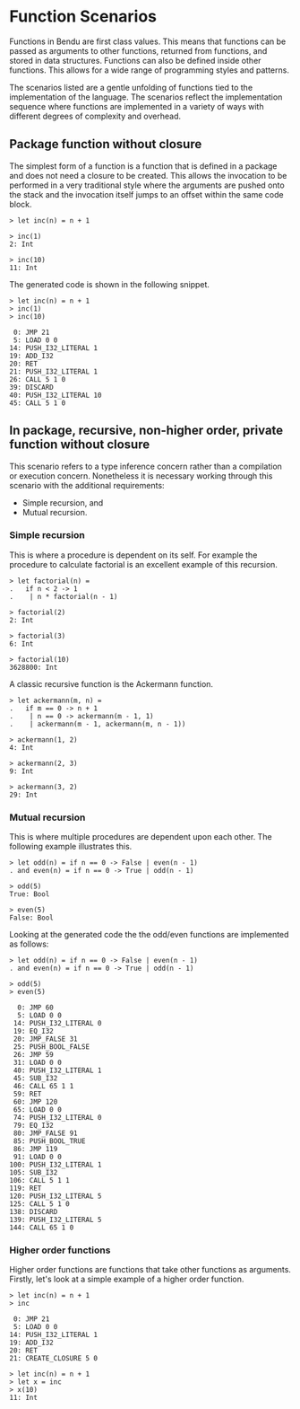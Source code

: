 # Function Scenarios

Functions in Bendu are first class values. This means that functions can be
passed as arguments to other functions, returned from functions, and stored in
data structures. Functions can also be defined inside other functions. This
allows for a wide range of programming styles and patterns.

The scenarios listed are a gentle unfolding of functions tied to the
implementation of the language. The scenarios reflect the implementation
sequence where functions are implemented in a variety of ways with different
degrees of complexity and overhead.

## Package function without closure

The simplest form of a function is a function that is defined in a package and
does not need a closure to be created. This allows the invocation to be
performed in a very traditional style where the arguments are pushed onto the
stack and the invocation itself jumps to an offset within the same code block.

```bendu-repl
> let inc(n) = n + 1

> inc(1)
2: Int

> inc(10)
11: Int
```

The generated code is shown in the following snippet.

```bendu-dis
> let inc(n) = n + 1
> inc(1)
> inc(10)

 0: JMP 21
 5: LOAD 0 0
14: PUSH_I32_LITERAL 1
19: ADD_I32
20: RET
21: PUSH_I32_LITERAL 1
26: CALL 5 1 0
39: DISCARD
40: PUSH_I32_LITERAL 10
45: CALL 5 1 0
```

## In package, recursive, non-higher order, private function without closure

This scenario refers to a type inference concern rather than a compilation or
execution concern. Nonetheless it is necessary working through this scenario
with the additional requirements:

- Simple recursion, and
- Mutual recursion.

### Simple recursion

This is where a procedure is dependent on its self. For example the procedure to
calculate factorial is an excellent example of this recursion.

```bendu-repl
> let factorial(n) =
.   if n < 2 -> 1
.    | n * factorial(n - 1)

> factorial(2)
2: Int

> factorial(3)
6: Int

> factorial(10)
3628800: Int
```

A classic recursive function is the Ackermann function.

```bendu-repl
> let ackermann(m, n) = 
.   if m == 0 -> n + 1 
.    | n == 0 -> ackermann(m - 1, 1) 
.    | ackermann(m - 1, ackermann(m, n - 1))

> ackermann(1, 2)
4: Int

> ackermann(2, 3)
9: Int

> ackermann(3, 2)
29: Int
```

### Mutual recursion

This is where multiple procedures are dependent upon each other. The following
example illustrates this.

```bendu-repl
> let odd(n) = if n == 0 -> False | even(n - 1)
. and even(n) = if n == 0 -> True | odd(n - 1)

> odd(5)
True: Bool

> even(5)
False: Bool
```

Looking at the generated code the the odd/even functions are implemented as follows:

```bendu-dis
> let odd(n) = if n == 0 -> False | even(n - 1)
. and even(n) = if n == 0 -> True | odd(n - 1)

> odd(5)
> even(5)

  0: JMP 60
  5: LOAD 0 0
 14: PUSH_I32_LITERAL 0
 19: EQ_I32
 20: JMP_FALSE 31
 25: PUSH_BOOL_FALSE
 26: JMP 59
 31: LOAD 0 0
 40: PUSH_I32_LITERAL 1
 45: SUB_I32
 46: CALL 65 1 1
 59: RET
 60: JMP 120
 65: LOAD 0 0
 74: PUSH_I32_LITERAL 0
 79: EQ_I32
 80: JMP_FALSE 91
 85: PUSH_BOOL_TRUE
 86: JMP 119
 91: LOAD 0 0
100: PUSH_I32_LITERAL 1
105: SUB_I32
106: CALL 5 1 1
119: RET
120: PUSH_I32_LITERAL 5
125: CALL 5 1 0
138: DISCARD
139: PUSH_I32_LITERAL 5
144: CALL 65 1 0
```

### Higher order functions

Higher order functions are functions that take other functions as arguments.  Firstly, let's look at a simple example of a higher order function.

```bendu-dis
> let inc(n) = n + 1
> inc

 0: JMP 21
 5: LOAD 0 0
14: PUSH_I32_LITERAL 1
19: ADD_I32
20: RET
21: CREATE_CLOSURE 5 0
```

```bendus-repl
> let inc(n) = n + 1
> let x = inc
> x(10)
11: Int
```